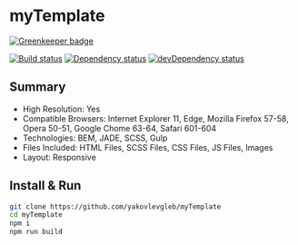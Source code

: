# myTemplate

[![Greenkeeper badge](https://badges.greenkeeper.io/yakovlevgleb/tvr.svg)](https://greenkeeper.io/)

[![Build status][travis-image]][travis-url] [![Dependency status][dependency-image]][dependency-url] [![devDependency status][dev-dependency-image]][dev-dependency-url]

## Summary
* High Resolution: Yes
* Compatible Browsers: Internet Explorer 11, Edge, Mozilla Firefox 57-58, Opera 50-51, Google Chome 63-64, Safari 601-604
* Technologies: BEM, JADE, SCSS, Gulp
* Files Included: HTML Files, SCSS Files, CSS Files, JS Files, Images
* Layout: Responsive

## Install & Run
```bash
git clone https://github.com/yakovlevgleb/myTemplate
cd myTemplate
npm i
npm run build

```
[travis-image]: https://travis-ci.org/yakovlevgleb/myTemplate.svg?branch=master
[travis-url]: https://travis-ci.org/yakovlevgleb/myTemplate

[dependency-image]: https://david-dm.org/yakovlevgleb/myTemplate.svg?style=flat-square
[dependency-url]: https://david-dm.org/yakovlevgleb/myTemplate

[dev-dependency-image]: https://david-dm.org/yakovlevgleb/myTemplate/dev-status.svg?style=flat-square
[dev-dependency-url]: https://david-dm.org/yakovlevgleb/myTemplate#info=devDependencies
